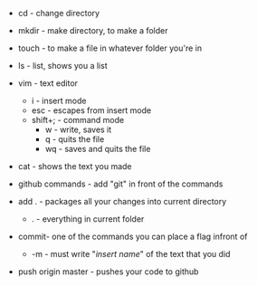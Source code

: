 * cd 	- change directory
* mkdir - make directory, to make a folder
* touch - to make a file in whatever folder you're in
* ls 	- list, shows you a list
* vim 	- text editor
	* i 	- insert mode
	* esc  	- escapes from insert mode
	* shift+; - command mode
		* w	- write, saves it
		* q 	- quits the file
		* wq	- saves and quits the file  
* cat - shows the text you made

* github commands - add "git" in front of the commands 
* add .	- packages all your changes into current directory
	* .	- everything in current folder
* commit- one of the commands you can place a flag infront of
	* -m 	- must write "_insert name_" of the text that you did
* push origin master - pushes your code to github   
